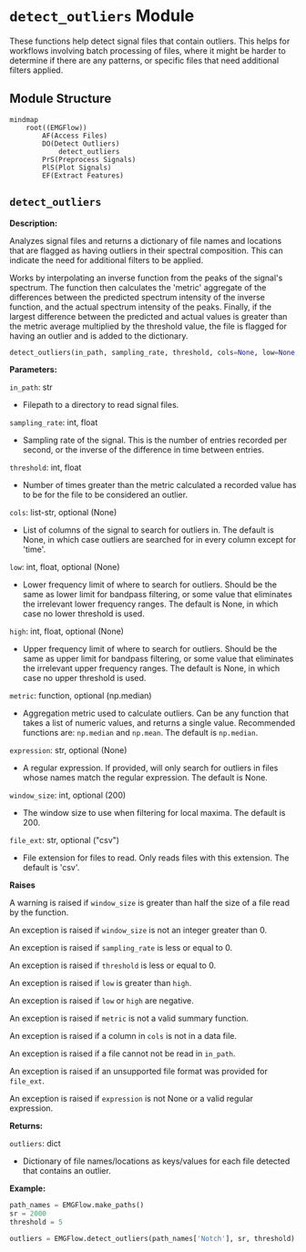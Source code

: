 # `detect_outliers` Module

These functions help detect signal files that contain outliers. This helps for workflows involving batch processing of files, where it might be harder to determine if there are any patterns, or specific files that need additional filters applied.

## Module Structure

```mermaid
mindmap
    root((EMGFlow))
        AF(Access Files)
        DO(Detect Outliers)
            detect_outliers
        PrS(Preprocess Signals)
        PlS(Plot Signals)
        EF(Extract Features)
```

## `detect_outliers`

**Description:**

Analyzes signal files and returns a dictionary of file names and locations that are flagged as having outliers in their spectral composition. This can indicate the need for additional filters to be applied.

Works by interpolating an inverse function from the peaks of the signal's spectrum. The function then calculates the 'metric' aggregate of the differences between the predicted spectrum intensity of the inverse function, and the actual spectrum intensity of the peaks. Finally, if the largest difference between the predicted and actual values is greater than the metric average multiplied by the threshold value, the file is flagged for having an outlier and is added to the dictionary.

```python
detect_outliers(in_path, sampling_rate, threshold, cols=None, low=None, high=None, metirc=np.median, expression=None, window_size=200, file_ext='csv')
```

**Parameters:**

`in_path`: str
- Filepath to a directory to read signal files.

`sampling_rate`: int, float
- Sampling rate of the signal. This is the number of entries recorded per second, or the inverse of the difference in time between entries.

`threshold`: int, float
- Number of times greater than the metric calculated a recorded value has to be for the file to be considered an outlier.

`cols`: list-str, optional (None)
- List of columns of the signal to search for outliers in. The default is None, in which case outliers are searched for in every column except for 'time'.

`low`: int, float, optional (None)
- Lower frequency limit of where to search for outliers. Should be the same as lower limit for bandpass filtering, or some value that eliminates the irrelevant lower frequency ranges. The default is None, in which case no lower threshold is used.

`high`: int, float, optional (None)
- Upper frequency limit of where to search for outliers. Should be the same as upper limit for bandpass filtering, or some value that eliminates the irrelevant upper frequency ranges. The default is None, in which case no upper threshold is used.

`metric`: function, optional (np.median)
- Aggregation metric used to calculate outliers. Can be any function that takes a list of numeric values, and returns a single value. Recommended functions are: `np.median` and `np.mean`. The default is `np.median`.

`expression`: str, optional (None)
- A regular expression. If provided, will only search for outliers in files whose names match the regular expression. The default is None.

`window_size`: int, optional (200)
- The window size to use when filtering for local maxima. The default is 200.

`file_ext`: str, optional ("csv")
- File extension for files to read. Only reads files with this extension. The default is 'csv'.

**Raises**

A warning is raised if `window_size` is greater than half the size of a file read by the function.

An exception is raised if `window_size` is not an integer greater than 0.

An exception is raised if `sampling_rate` is less or equal to 0.

An exception is raised if `threshold` is less or equal to 0.

An exception is raised if `low` is greater than `high`.

An exception is raised if `low` or `high` are negative.

An exception is raised if `metric` is not a valid summary function.

An exception is raised if a column in `cols` is not in a data file.

An exception is raised if a file cannot not be read in `in_path`.

An exception is raised if an unsupported file format was provided for `file_ext`.

An exception is raised if `expression` is not None or a valid regular expression.

**Returns:**

`outliers`: dict
- Dictionary of file names/locations as keys/values for each file detected that contains an outlier.

**Example:**

```python
path_names = EMGFlow.make_paths()
sr = 2000
threshold = 5

outliers = EMGFlow.detect_outliers(path_names['Notch'], sr, threshold)
```